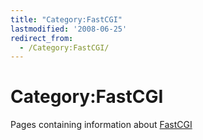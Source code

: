 ```yaml
---
title: "Category:FastCGI"
lastmodified: '2008-06-25'
redirect_from:
  - /Category:FastCGI/
---
```


Category:FastCGI
================

Pages containing information about [FastCGI](/FastCGI "FastCGI")


